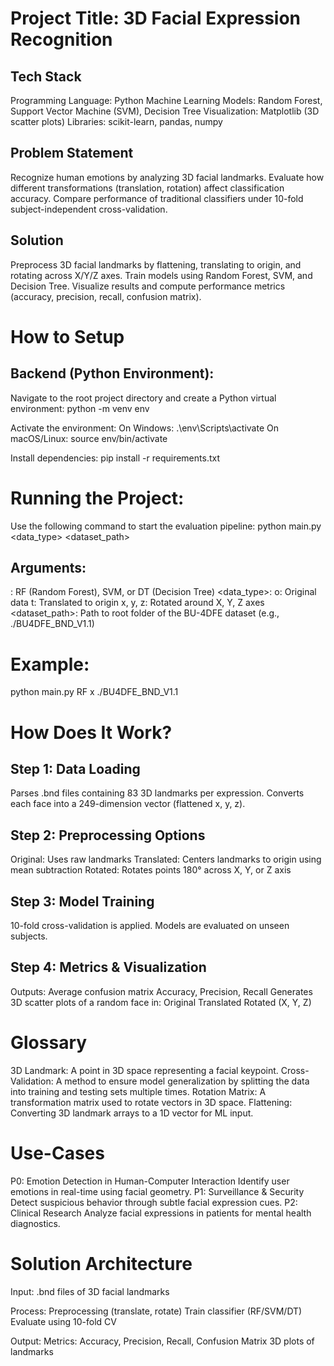 # Project Title: 3D Facial Expression Recognition

## Tech Stack
Programming Language: Python 
Machine Learning Models: Random Forest, Support Vector Machine (SVM), Decision Tree
Visualization: Matplotlib (3D scatter plots)
Libraries: scikit-learn, pandas, numpy

## Problem Statement
Recognize human emotions by analyzing 3D facial landmarks.
Evaluate how different transformations (translation, rotation) affect classification accuracy.
Compare performance of traditional classifiers under 10-fold subject-independent cross-validation.

## Solution
Preprocess 3D facial landmarks by flattening, translating to origin, and rotating across X/Y/Z axes.
Train models using Random Forest, SVM, and Decision Tree.
Visualize results and compute performance metrics (accuracy, precision, recall, confusion matrix).

# How to Setup
## Backend (Python Environment):
Navigate to the root project directory and create a Python virtual environment:
python -m venv env

Activate the environment:
On Windows:
.\env\Scripts\activate
On macOS/Linux:
source env/bin/activate

Install dependencies:
pip install -r requirements.txt

# Running the Project:
Use the following command to start the evaluation pipeline:
python main.py <algorithm> <data_type> <dataset_path>

## Arguments:
<algorithm>: RF (Random Forest), SVM, or DT (Decision Tree)
<data_type>:
o: Original data
t: Translated to origin
x, y, z: Rotated around X, Y, Z axes
<dataset_path>: Path to root folder of the BU-4DFE dataset (e.g., ./BU4DFE_BND_V1.1)

# Example:
python main.py RF x ./BU4DFE_BND_V1.1

# How Does It Work?
## Step 1: Data Loading
Parses .bnd files containing 83 3D landmarks per expression.
Converts each face into a 249-dimension vector (flattened x, y, z).

## Step 2: Preprocessing Options
Original: Uses raw landmarks
Translated: Centers landmarks to origin using mean subtraction
Rotated: Rotates points 180° across X, Y, or Z axis

## Step 3: Model Training
10-fold cross-validation is applied.
Models are evaluated on unseen subjects.

## Step 4: Metrics & Visualization
Outputs:
   Average confusion matrix
   Accuracy, Precision, Recall
Generates 3D scatter plots of a random face in:
   Original
   Translated
   Rotated (X, Y, Z)
  
# Glossary
3D Landmark: A point in 3D space representing a facial keypoint.
Cross-Validation: A method to ensure model generalization by splitting the data into training and testing sets multiple times.
Rotation Matrix: A transformation matrix used to rotate vectors in 3D space.
Flattening: Converting 3D landmark arrays to a 1D vector for ML input.

# Use-Cases
P0: Emotion Detection in Human-Computer Interaction
Identify user emotions in real-time using facial geometry.
P1: Surveillance & Security
Detect suspicious behavior through subtle facial expression cues.
P2: Clinical Research
Analyze facial expressions in patients for mental health diagnostics.

# Solution Architecture
Input: .bnd files of 3D facial landmarks

Process:
Preprocessing (translate, rotate)
Train classifier (RF/SVM/DT)
Evaluate using 10-fold CV

Output:
Metrics: Accuracy, Precision, Recall, Confusion Matrix
3D plots of landmarks










